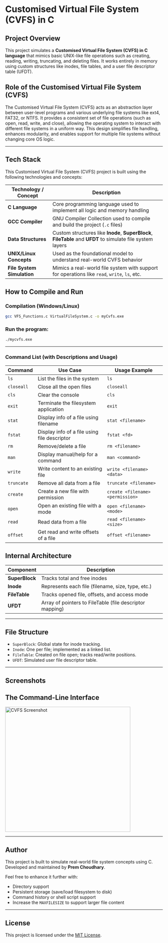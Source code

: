 # Customised Virtual File System (CVFS) in C

## Project Overview

This project simulates a **Customised Virtual File System (CVFS) in C language** that mimics basic UNIX-like file operations such as creating, reading, writing, truncating, and deleting files. It works entirely in memory using custom structures like inodes, file tables, and a user file descriptor table (UFDT).

## Role of the Customised Virtual File System (CVFS)

The Customised Virtual File System (CVFS) acts as an abstraction layer between user-level programs and various underlying file systems like ext4, FAT32, or NTFS. It provides a consistent set of file operations (such as open, read, write, and close), allowing the operating system to interact with different file systems in a uniform way. This design simplifies file handling, enhances modularity, and enables support for multiple file systems without changing core OS logic.

---
## Tech Stack

This Customised Virtual File System (CVFS) project is built using the following technologies and concepts:

| Technology / Concept      | Description                                                                 |
|---------------------------|-----------------------------------------------------------------------------|
| **C Language**            | Core programming language used to implement all logic and memory handling   |
| **GCC Compiler**          | GNU Compiler Collection used to compile and build the project (`.c` files)  |
| **Data Structures**       | Custom structures like **Inode**, **SuperBlock**, **FileTable** and **UFDT** to simulate file system layers |
| **UNIX/Linux Concepts**   | Used as the foundational model to understand real-world CVFS behavior         |
| **File System Simulation**| Mimics a real-world file system with support for operations like `read`, `write`, `ls`, etc. |

## How to Compile and Run

### Compilation (Windows/Linux)

```bash
gcc VFS_Functions.c VirtualFileSystem.c -o myCvfs.exe
```

### Run the program:

```bash
./mycvfs.exe
```

---

### Command List (with Descriptions and Usage)

| Command      | Use Case                                               | Usage Example                         |
|--------------|--------------------------------------------------------|----------------------------------------|
| `ls`         | List the files in the system                           | `ls`                                   |
| `closeall`   | Close all the open files                               | `closeall`                             |
| `cls`        | Clear the console                                      | `cls`                                  |
| `exit`       | Terminate the filesystem application                   | `exit`                                 |
| `stat`       | Display info of a file using filename                  | `stat <filename>`                      |
| `fstat`      | Display info of a file using file descriptor           | `fstat <fd>`                           |
| `rm`         | Remove/delete a file                                   | `rm <filename>`                        |
| `man`        | Display manual/help for a command                      | `man <command>`                        |
| `write`      | Write content to an existing file                      | `write <filename> <data>`                    |
| `truncate`   | Remove all data from a file                            | `truncate <filename>`                  |
| `create`     | Create a new file with permission                      | `create <filename> <permission>`       |
| `open`       | Open an existing file with a mode                      | `open <filename> <mode>`               |
| `read`       | Read data from a file                                  | `read <filename> <size>`                     |
| `offset`     | Get read and write offsets of a file                   | `offset <filename>`                    |


## Internal Architecture

| Component   | Description |
|-------------|-------------|
| **SuperBlock** | Tracks total and free inodes |
| **Inode**      | Represents each file (filename, size, type, etc.) |
| **FileTable**  | Tracks opened file, offsets, and access mode |
| **UFDT**       | Array of pointers to FileTable (file descriptor mapping) |

---

## File Structure

- `SuperBlock`: Global state for inode tracking.
- `Inode`: One per file; implemented as a linked list.
- `FileTable`: Created on file open; tracks read/write positions.
- `UFDT`: Simulated user file descriptor table.

---

## Screenshots

## **The Command-Line Interface**

<img src="Screenshots/Cvfs.png" alt="CVFS Screenshot" width="400"/>


---

## Author

This project is built to simulate real-world file system concepts using C.  
Developed and maintained by **Prem Choudhary**.

Feel free to enhance it further with:
- Directory support
- Persistent storage (save/load filesystem to disk)
- Command history or shell script support
- Increase the `MAXFILESIZE` to support larger file content

---

## License

This project is licensed under the [MIT License](LICENSE).

